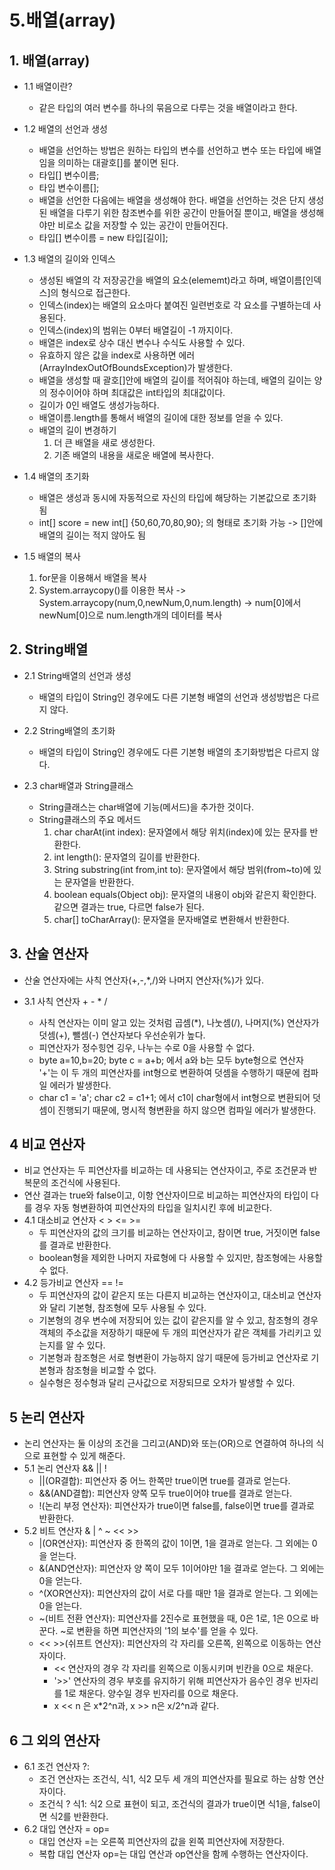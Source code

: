 # 5.배열(array)

## 1. 배열(array)

+ 1.1 배열이란?
  
  + 같은 타입의 여러 변수를 하나의 묶음으로 다루는 것을 배열이라고 한다.

+ 1.2 배열의 선언과 생성
  + 배열을 선언하는 방법은 원하는 타입의 변수를 선언하고 변수 또는 타입에 배열임을 의미하는 대괄호[]를 붙이면 된다.
  + 타입[] 변수이름;
  + 타입 변수이름[];
  + 배열을 선언한 다음에는 배열을 생성해야 한다. 배열을 선언하는 것은 단지 생성된 배열을 다루기 위한 참조변수를 위한 공간이 만들어질 뿐이고, 배열을 생성해야만 비로소 값을 저장할 수 있는 공간이 만들어진다.
  + 타입[] 변수이름 = new 타입[길이];

+ 1.3 배열의 길이와 인덱스
  + 생성된 배열의 각 저장공간을 배열의 요소(elememt)라고 하며, 배열이름[인덱스]의 형식으로 접근한다.
  + 인덱스(index)는 배열의 요소마다 붙여진 일련번호로 각 요소를 구별하는데 사용된다.
  + 인덱스(index)의 범위는 0부터 배열길이 -1 까지이다.
  + 배열은 index로 상수 대신 변수나 수식도 사용할 수 있다.
  + 유효하지 않은 값을 index로 사용하면 에러(ArrayIndexOutOfBoundsException)가 발생한다.
  + 배열을 생성할 때 괄호[]안에 배열의 길이를 적어줘야 하는데, 배열의 길이는 양의 정수이어야 하며 최대값은 int타입의 최대값이다.
  + 길이가 0인 배열도 생성가능하다.
  + 배열이름.length를 통해서 배열의 길이에 대한 정보를 얻을 수 있다.
  + 배열의 길이 변경하기
    1. 더 큰 배열을 새로 생성한다.
    2. 기존 배열의 내용을 새로운 배열에 복사한다.
 
+ 1.4 배열의 초기화
  + 배열은 생성과 동시에 자동적으로 자신의 타입에 해당하는 기본값으로 초기화됨
  + int[] score = new int[] {50,60,70,80,90}; 의 형태로 초기화 가능 -> []안에 배열의 길이는 적지 않아도 됨
    
+ 1.5 배열의 복사
  1. for문을 이용해서 배열을 복사
  2. System.arraycopy()를 이용한 복사 -> System.arraycopy(num,0,newNum,0,num.length) -> num[0]에서 newNum[0]으로 num.length개의 데이터를 복사

      
## 2. String배열

+ 2.1 String배열의 선언과 생성
  + 배열의 타입이 String인 경우에도 다른 기본형 배열의 선언과 생성방법은 다르지 않다.

+ 2.2 String배열의 초기화
  + 배열의 타입이 String인 경우에도 다른 기본형 배열의 초기화방법은 다르지 않다.

+ 2.3 char배열과 String클래스
  + String클래스는 char배열에 기능(메서드)을 추가한 것이다.
  + String클래스의 주요 메서드
    1. char charAt(int index): 문자열에서 해당 위치(index)에 있는 문자를 반환한다.
    2. int length(): 문자열의 길이를 반환한다.
    3. String substring(int from,int to): 문자열에서 해당 범위(from~to)에 있는 문자열을 반환한다.
    4. boolean equals(Object obj): 문자열의 내용이 obj와 같은지 확인한다. 같으면 결과는 true, 다르면 false가 된다.
    5. char[] toCharArray(): 문자열을 문자배열로 변환해서 반환한다.
    
## 3. 산술 연산자
+ 산술 연산자에는 사칙 연산자(+,-,*,/)와 나머지 연산자(%)가 있다.

+ 3.1 사칙 연산자 +  -  *  /
  + 사칙 연산자는 이미 알고 있는 것처럼 곱셈(*), 나눗셈(/), 나머지(%) 연산자가 덧셈(+), 뺄셈(-) 연산자보다 우선순위가 높다.
  + 피연산자가 정수힝연 깅우, 나누는 수로 0을 사용할 수 없다.
  + byte a=10,b=20; byte c = a+b; 에서 a와 b는 모두 byte형으로 연산자 '+'는 이 두 개의 피연산자를 int형으로 변환하여 덧셈을 수행하기 때문에 컴파일 에러가 발생한다.
  + char c1 = 'a'; char c2 = c1+1; 에서 c1이 char형에서 int형으로 변환되어 덧셈이 진행되기 때문에, 명시적 형변환을 하지 않으면 컴파일 에러가 발생한다.
 
## 4 비교 연산자
+ 비교 연산자는 두 피연산자를 비교하는 데 사용되는 연산자이고, 주로 조건문과 반복문의 조건식에 사용된다.
+ 연산 결과는 true와 false이고, 이항 연산자이므로 비교하는 피연산자의 타입이 다를 경우 자동 형변환하여 피연산자의 타입을 일치시킨 후에 비교한다.
+ 4.1 대소비교 연산자 <  >  <=  >=
  + 두 피연산자의 값의 크기를 비교하는 연산자이고, 참이면 true, 거짓이면 false를 결과로 반환한다.
  + boolean형을 제외한 나머지 자료형에 다 사용할 수 있지만, 참조형에는 사용할 수 없다.
+ 4.2 등가비교 연산자 == !=
  + 두 피연산자의 값이 같은지 또는 다른지 비교하는 연산자이고, 대소비교 연산자와 달리 기본형, 참조형에 모두 사용될 수 있다.
  + 기본형의 경우 변수에 저장되어 있는 값이 같은지를 알 수 있고, 참조형의 경우 객체의 주소값을 저장하기 때문에 두 개의 피연산자가 같은 객체를 가리키고 있는지를 알 수 있다.
  + 기본형과 참조형은 서로 형변환이 가능하지 않기 때문에 등가비교 연산자로 기본형과 참조형을 비교할 수 없다.
  + 실수형은 정수형과 달리 근사값으로 저장되므로 오차가 발생할 수 있다.

## 5 논리 연산자
+ 논리 연산자는 둘 이상의 조건을 그리고(AND)와 또는(OR)으로 연결하여 하나의 식으로 표현할 수 있게 해준다.
+ 5.1 논리 연산자 &&  ||  !
  + ||(OR결합): 피연산자 중 어느 한쪽만 true이면 true를 결과로 얻는다.
  + &&(AND결합): 피연산자 양쪽 모두 true이어야 true를 결과로 얻는다.
  + !(논리 부정 연산자): 피연산자가 true이면 false를, false이면 true를 결과로 반환한다.
+ 5.2 비트 연산자 &  |  ^  ~  <<  >>
  + |(OR연산자): 피연산자 중 한쪽의 값이 1이면, 1을 결과로 얻는다. 그 외에는 0을 얻는다.
  + &(AND연산자): 피연산자 양 쪽이 모두 1이어야만 1을 결과로 얻는다. 그 외에는 0을 얻는다.
  + ^(XOR연산자): 피연산자의 값이 서로 다를 때만 1을 결과로 얻는다. 그 외에는 0을 얻는다.
  + ~(비트 전환 연산자): 피연산자를 2진수로 표현했을 때, 0은 1로, 1은 0으로 바꾼다. ~로 변환을 하면 피연산자의 '1의 보수'를 얻을 수 있다.
  + << >>(쉬프트 연산자): 피연산자의 각 자리를 오른쪽, 왼쪽으로 이동하는 연산자이다.
    + << 연산자의 경우 각 자리를 왼쪽으로 이동시키며 빈칸을 0으로 채운다.
    + '>>' 연산자의 경우 부호를 유지하기 위해 피연산자가 음수인 경우 빈자리를 1로 채운다. 양수일 경우 빈자리를 0으로 채운다.
    + x << n 은 x*2^n과, x >> n은 x/2^n과 같다.

## 6 그 외의 연산자
+ 6.1 조건 연산자 ?:
  + 조건 연산자는 조건식, 식1, 식2 모두 세 개의 피연산자를 필요로 하는 삼항 연산자이다.
  + 조건식 ? 식1: 식2 으로 표현이 되고, 조건식의 결과가 true이면 식1을, false이면 식2를 반환한다.
+ 6.2 대입 연산자 = op=
  + 대입 연산자 =는 오른쪽 피연산자의 값을 왼쪽 피연산자에 저장한다.
  + 복합 대입 연산자 op=는 대입 연산과 op연산을 함께 수행하는 연산자이다.
